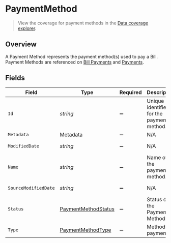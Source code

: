 # PaymentMethod

> View the coverage for payment methods in the <a className="external" href="https://knowledge.codat.io/supported-features/accounting?view=tab-by-data-type&dataType=paymentMethods" target="_blank">Data coverage explorer</a>.

## Overview

A Payment Method represents the payment method(s) used to pay a Bill. Payment Methods are referenced on [Bill Payments](https://docs.codat.io/sync-for-payables-api#/schemas/BillPayment) and [Payments](https://docs.codat.io/sync-for-payables-api#/schemas/Payment).


## Fields

| Field                                                             | Type                                                              | Required                                                          | Description                                                       | Example                                                           |
| ----------------------------------------------------------------- | ----------------------------------------------------------------- | ----------------------------------------------------------------- | ----------------------------------------------------------------- | ----------------------------------------------------------------- |
| `Id`                                                              | *string*                                                          | :heavy_minus_sign:                                                | Unique identifier for the payment method.                         |                                                                   |
| `Metadata`                                                        | [Metadata](../../Models/Shared/Metadata.md)                       | :heavy_minus_sign:                                                | N/A                                                               |                                                                   |
| `ModifiedDate`                                                    | *string*                                                          | :heavy_minus_sign:                                                | N/A                                                               | 2022-10-23T00:00:00.000Z                                          |
| `Name`                                                            | *string*                                                          | :heavy_minus_sign:                                                | Name of the payment method.                                       |                                                                   |
| `SourceModifiedDate`                                              | *string*                                                          | :heavy_minus_sign:                                                | N/A                                                               | 2022-10-23T00:00:00.000Z                                          |
| `Status`                                                          | [PaymentMethodStatus](../../Models/Shared/PaymentMethodStatus.md) | :heavy_minus_sign:                                                | Status of the Payment Method.                                     |                                                                   |
| `Type`                                                            | [PaymentMethodType](../../Models/Shared/PaymentMethodType.md)     | :heavy_minus_sign:                                                | Method of payment.                                                |                                                                   |